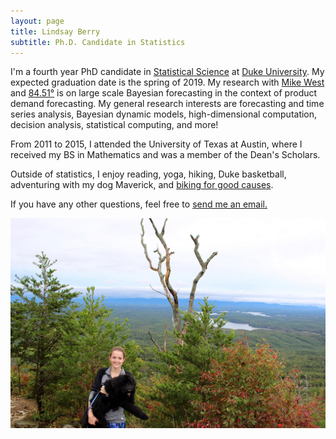 ```yaml
---
layout: page
title: Lindsay Berry
subtitle: Ph.D. Candidate in Statistics
---
```


I'm a fourth year PhD candidate in [Statistical Science](http://stat.duke.edu/) at [Duke University](https://www.duke.edu/). My expected graduation date is the spring of 2019. My research with [Mike West](http://www2.stat.duke.edu/~mw/) and [84.51&deg;](https://www.8451.com/) is on large scale Bayesian forecasting in the context of product demand forecasting. My general research interests are forecasting and time series analysis, Bayesian dynamic models, high-dimensional computation, decision analysis, statistical computing, and more!

From 2011 to 2015, I attended the University of Texas at Austin, where I received my BS in Mathematics and was a member of the Dean's Scholars.

Outside of statistics, I enjoy reading, yoga, hiking, Duke basketball, adventuring with my dog Maverick, and [biking for good causes](https://bikeandbuild.org/).

If you have any other questions, feel free to [send me an email.](mailto:lindsay.berry@duke.edu)

![Maverick](/img/mav.jpg)
